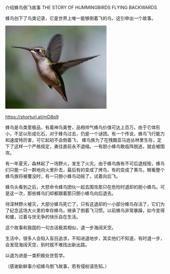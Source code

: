 介绍蜂鸟倒飞故事  THE STORY OF HUMMINGBIRDS FLYING BACKWARDS


蜂鸟创下了鸟类记录，它是世界上唯一能够倒着飞的鸟，这引申出一个故事。


![THE STORY OF HUMMINGBIRDS FLYING BACKWARDS](https://github.com/ywangnccu/ywang/blob/main/images/HUMMINGBIRD.jpg)

https://shorturl.at/mD8q9

蜂鸟是鸟类里极品，有着神鸟美誉，品相帅气蜂鸟价值可达上百万。由于它体形小，不足以形成化石，对于蜂鸟过去，仍是一个谜团。有一个传说，蜂鸟飞行能力和速度特厉害，可它起初不会倒着飞，
蜂鸟族为了在残酷亚马逊丛林里生存，定下了这样一个严格规定，勇往直前永不退缩。一有胆小蜂鸟敢临阵脱逃，就会被围攻。

有一年夏天，森林起了一场野火，发生了火灾。由于蜂鸟族有不可后退规矩，蜂鸟们只能一只一群地向火里扑去，最后有的变成了烤鸟，有的变成了熏鸟，眼看整个蜂鸟族将被覆没时，有一只胆小蜂鸟动摇了，试着向后飞。

蜂鸟头看到之后，大怒命令蜂鸟团伙一起去围攻那只在危险时退却的胆小蜂鸟。可是这一次，那些蜂鸟们却都跟着那只胆小蜂鸟向后退去。

待深林野火被灭，大部分蜂鸟死亡了，只有这退却的一小部分蜂鸟存活了，它们为了纪念这场大火里的幸存蜂鸟，继承了倒着飞习惯。以前蜂鸟非常暴躁，如今变得和缓，过着与世无争的快乐自在生活。

这个故事和我国的一句古话极其相似，退一步海阔天空。

生活中，很多人会陷入盲目追求，不知进退地步，其实他们不知道，有时退一步，会发现海阔天空，到时就不难找出新出路。

以退为进是一类积极处世哲学。


（感谢新鲜事介绍蜂鸟倒飞故事，若有侵权请告知。）
